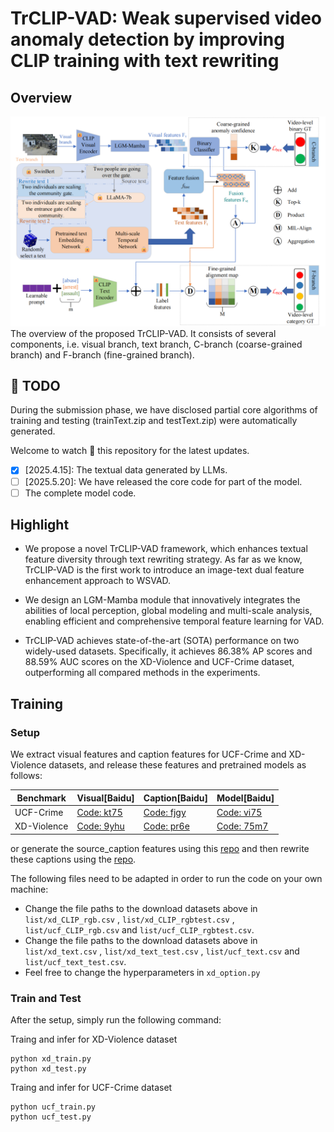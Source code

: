 # TrCLIP-VAD: Weak supervised video anomaly detection by improving CLIP training with text rewriting
## Overview
![alt text](https://github.com/ssjlyh/TrCLIP-VAD/blob/main/data/framework.png)
The overview of the proposed TrCLIP-VAD. It consists of several components, i.e. visual branch, text branch, C-branch (coarse-grained branch) and F-branch (fine-grained branch).
## :calendar: TODO

During the submission phase, we have disclosed partial core algorithms of training and testing (trainText.zip and testText.zip) were automatically generated.

Welcome to watch :eyes: this repository for the latest updates.

- [x] [2025.4.15]: The textual data generated by LLMs.
- [ ] [2025.5.20]: We have released the core code for part of the model.
- [ ] The complete model code.
## Highlight

- We propose a novel TrCLIP-VAD framework, which enhances textual feature diversity through text rewriting strategy. As far as we know, TrCLIP-VAD is the first work to introduce an image-text dual feature enhancement approach to WSVAD.

- We design an LGM-Mamba module that innovatively integrates the abilities of local perception, global modeling and multi-scale analysis, enabling efficient and comprehensive temporal feature learning for VAD.

- TrCLIP-VAD achieves state-of-the-art (SOTA) performance on two widely-used datasets. Specifically, it achieves 86.38\% AP scores and 88.59\% AUC scores on the XD-Violence and UCF-Crime dataset, outperforming all compared methods in the experiments.

## Training
### Setup
We extract visual features and caption features for UCF-Crime and XD-Violence datasets, and release these features and pretrained models as follows:

| Benchmark | Visual[Baidu]                                                      | Caption[Baidu]                                                     | Model[Baidu]                                                        
|-----------|--------------------------------------------------------------------|--------------------------------------------------------------------|---------------------------------------------------------------------
| UCF-Crime   | [Code: kt75](https://pan.baidu.com/s/17FM7nZGr-Rm_XHp2jozS0w?pwd=kt75) | [Code: fjgy](https://pan.baidu.com/s/1v5nJP8CO2eNIB9DX-4zOWQ?pwd=fjgy) | [Code: vi75](https://pan.baidu.com/s/1uoWN0YooEZ7WckW7Si_asQ?pwd=vi75) 
| XD-Violence | [Code: 9yhu](https://pan.baidu.com/s/1YjcXLWPVOChml9vkqKsUtg?pwd=9yhu) | [Code: pr6e](https://pan.baidu.com/s/1in7-SjEIWf_mE692s2ETrQ?pwd=pr6e) | [Code: 75m7](https://pan.baidu.com/s/1FdLgvJVJ0RCXpN18Yx6K6g?pwd=75m7)

or generate the source_caption features using this [repo](https://github.com/coranholmes/SwinBERT) and then rewrite these captions using the [repo](https://github.com/LijieFan/LaCLIP).

The following files need to be adapted in order to run the code on your own machine:
- Change the file paths to the download datasets above in `list/xd_CLIP_rgb.csv` , `list/xd_CLIP_rgbtest.csv` , `list/ucf_CLIP_rgb.csv` and `list/ucf_CLIP_rgbtest.csv`. 
- Change the file paths to the download datasets above in `list/xd_text.csv` , `list/xd_text_test.csv` , `list/ucf_text.csv` and `list/ucf_text_test.csv`. 
- Feel free to change the hyperparameters in `xd_option.py`
### Train and Test
After the setup, simply run the following command: 


Traing and infer for XD-Violence dataset
```
python xd_train.py
python xd_test.py
```
Traing and infer for UCF-Crime dataset
```
python ucf_train.py
python ucf_test.py
```
